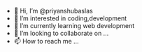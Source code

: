- 👋 Hi, I’m @priyanshubaslas
- 👀 I’m interested in coding,development
- 🌱 I’m currently learning web development
- 💞️ I’m looking to collaborate on ...
- 📫 How to reach me ...

<!---
priyanshubaslas/priyanshubaslas is a ✨ special ✨ repository because its `README.md` (this file) appears on your GitHub profile.
You can click the Preview link to take a look at your changes.
--->
